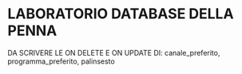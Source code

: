 # LABORATORIO DATABASE DELLA PENNA 

DA SCRIVERE LE ON DELETE E ON UPDATE DI: canale_preferito, programma_preferito, palinsesto
